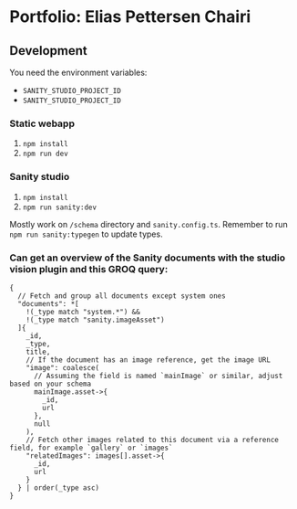 # Portfolio: Elias Pettersen Chairi

## Development
You need the environment variables:
- `SANITY_STUDIO_PROJECT_ID`
- `SANITY_STUDIO_PROJECT_ID`

### Static webapp
1. `npm install`
2. `npm run dev`

### Sanity studio
1. `npm install`
2. `npm run sanity:dev`

Mostly work on `/schema` directory and `sanity.config.ts`.
Remember to run `npm run sanity:typegen` to update types.

### Can get an overview of the Sanity documents with the studio vision plugin and this GROQ query:
```groq
{
  // Fetch and group all documents except system ones
  "documents": *[
    !(_type match "system.*") &&
    !(_type match "sanity.imageAsset")
  ]{
    _id,
    _type,
    title,
    // If the document has an image reference, get the image URL
    "image": coalesce(
      // Assuming the field is named `mainImage` or similar, adjust based on your schema
      mainImage.asset->{
        _id,
        url
      },
      null
    ),
    // Fetch other images related to this document via a reference field, for example `gallery` or `images`
    "relatedImages": images[].asset->{
      _id,
      url
    }
  } | order(_type asc)
}
```

